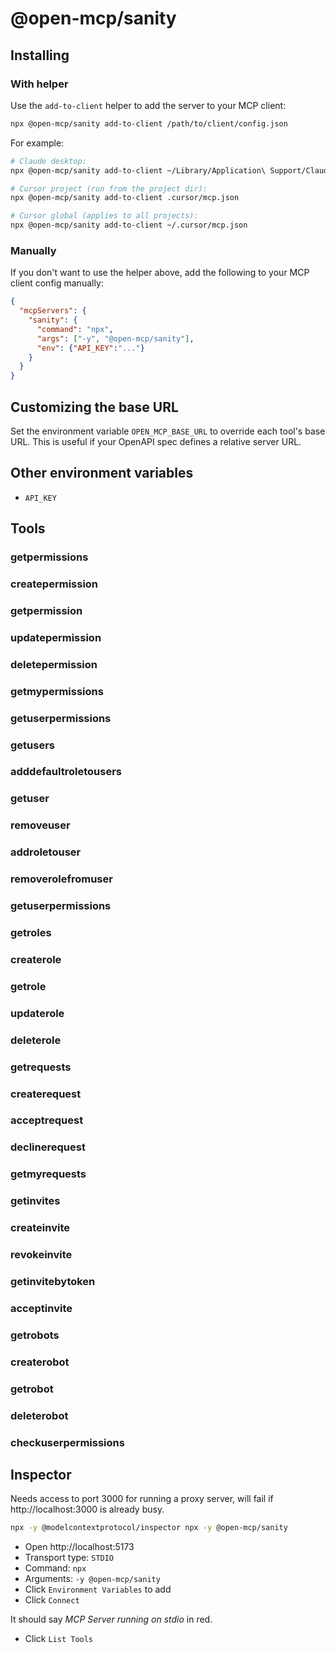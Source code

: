 # @open-mcp/sanity

## Installing

### With helper

Use the `add-to-client` helper to add the server to your MCP client:

```bash
npx @open-mcp/sanity add-to-client /path/to/client/config.json
```

For example:

```bash
# Claude desktop:
npx @open-mcp/sanity add-to-client ~/Library/Application\ Support/Claude/claude_desktop_config.json

# Cursor project (run from the project dir):
npx @open-mcp/sanity add-to-client .cursor/mcp.json

# Cursor global (applies to all projects):
npx @open-mcp/sanity add-to-client ~/.cursor/mcp.json
```

### Manually

If you don't want to use the helper above, add the following to your MCP client config manually:

```json
{
  "mcpServers": {
    "sanity": {
      "command": "npx",
      "args": ["-y", "@open-mcp/sanity"],
      "env": {"API_KEY":"..."}
    }
  }
}
```

## Customizing the base URL

Set the environment variable `OPEN_MCP_BASE_URL` to override each tool's base URL. This is useful if your OpenAPI spec defines a relative server URL.

## Other environment variables

- `API_KEY`

## Tools

### getpermissions

### createpermission

### getpermission

### updatepermission

### deletepermission

### getmypermissions

### getuserpermissions

### getusers

### adddefaultroletousers

### getuser

### removeuser

### addroletouser

### removerolefromuser

### getuserpermissions

### getroles

### createrole

### getrole

### updaterole

### deleterole

### getrequests

### createrequest

### acceptrequest

### declinerequest

### getmyrequests

### getinvites

### createinvite

### revokeinvite

### getinvitebytoken

### acceptinvite

### getrobots

### createrobot

### getrobot

### deleterobot

### checkuserpermissions

## Inspector

Needs access to port 3000 for running a proxy server, will fail if http://localhost:3000 is already busy.

```bash
npx -y @modelcontextprotocol/inspector npx -y @open-mcp/sanity
```

- Open http://localhost:5173
- Transport type: `STDIO`
- Command: `npx`
- Arguments: `-y @open-mcp/sanity`
- Click `Environment Variables` to add
- Click `Connect`

It should say _MCP Server running on stdio_ in red.

- Click `List Tools`
